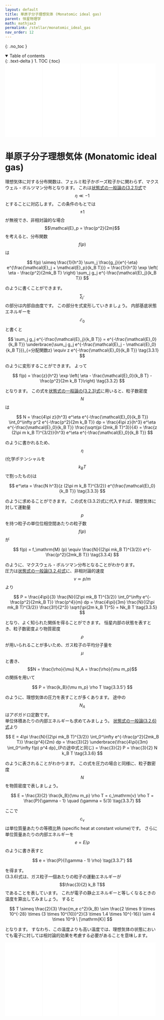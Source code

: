 ```yaml
---
layout: default
title: 単原子分子理想気体 (Monatomic ideal gas)
parent: 恒星物理学
math: mathjax3
permalink: /stellar/monatomic_ideal_gas
nav_order: 12
---
```


{: .no_toc }

<details open markdown="block">
  <summary>
    Table of contents
  </summary>
  {: .text-delta }
1. TOC
{:toc}
</details>

<iframe sandbox="allow-popups allow-scripts allow-modals allow-forms allow-same-origin" style="width:120px;height:240px;" marginwidth="0" marginheight="0" scrolling="no" frameborder="0" src="//rcm-fe.amazon-adsystem.com/e/cm?lt1=_blank&bc1=000000&IS2=1&bg1=FFFFFF&fc1=000000&lc1=0000FF&t=nakasho010d-22&language=ja_JP&o=9&p=8&l=as4&m=amazon&f=ifr&ref=as_ss_li_til&asins=4535607273&linkId=1cea0e65f198098664e273dc87bb11aa"></iframe> <iframe sandbox="allow-popups allow-scripts allow-modals allow-forms allow-same-origin" style="width:120px;height:240px;" marginwidth="0" marginheight="0" scrolling="no" frameborder="0" src="//rcm-fe.amazon-adsystem.com/e/cm?lt1=_blank&bc1=000000&IS2=1&bg1=FFFFFF&fc1=000000&lc1=0000FF&t=nakasho010d-22&language=ja_JP&o=9&p=8&l=as4&m=amazon&f=ifr&ref=as_ss_li_til&asins=4769916434&linkId=bcd899a3fcbddde6902d952cfbcb362d"></iframe> <iframe sandbox="allow-popups allow-scripts allow-modals allow-forms allow-same-origin" style="width:120px;height:240px;" marginwidth="0" marginheight="0" scrolling="no" frameborder="0" src="//rcm-fe.amazon-adsystem.com/e/cm?lt1=_blank&bc1=000000&IS2=1&bg1=FFFFFF&fc1=000000&lc1=0000FF&t=nakasho010d-22&language=ja_JP&o=9&p=8&l=as4&m=amazon&f=ifr&ref=as_ss_li_til&asins=4254131178&linkId=df352ef9ddcb1ed7bd7daf1d11bb2ff7"></iframe> <iframe sandbox="allow-popups allow-scripts allow-modals allow-forms allow-same-origin" style="width:120px;height:240px;" marginwidth="0" marginheight="0" scrolling="no" frameborder="0" src="//rcm-fe.amazon-adsystem.com/e/cm?lt1=_blank&bc1=000000&IS2=1&bg1=FFFFFF&fc1=000000&lc1=0000FF&t=nakasho010d-22&language=ja_JP&o=9&p=8&l=as4&m=amazon&f=ifr&ref=as_ss_li_til&asins=4254137796&linkId=fbe4a9946970c35d3676fad8f7c7d872"></iframe>

# 単原子分子理想気体 (Monatomic ideal gas)

理想気体に対する分布関数は、フェルミ粒子かボーズ粒子かに関わらず、マクスウェル・ボルツマン分布となります。
これは[状態式の一般論の(3.2.1)式](/stellar/lte#状態式-equation-of-state-の一般論)で$$\eta \ll -1$$とすることに対応します。
この条件のもとでは$$\pm 1$$が無視でき、非相対論的な場合$$\mathcal{E}_p = \frac{p^2}{2m}$$を考えると、分布関数$$f(p)$$は

$$
f(p) 
\simeq \frac{1}{h^3} \sum_j \frac{g_j}{e^{-\eta} e^{\frac{\mathcal{E}_j + \mathcal{E}_p}{k_B T}}} 
= \frac{1}{h^3} \exp \left( \eta - \frac{p^2}{2mk_B T} \right) \sum_j g_j e^{-\frac{\mathcal{E}_j}{k_B T}}
$$

のように書くことができます。
$$\sum_j \cdot$$の部分は内部自由度です。
この部分を式変形していきましょう。
内部基底状態エネルギーを$$\mathcal{E}_0$$と書くと

$$
\sum_j g_j e^{-\frac{\mathcal{E}_j}{k_B T}} 
= e^{-\frac{\mathcal{E}_0}{k_B T}} \underbrace{\sum_j g_j e^{-\frac{\mathcal{E}_j - \mathcal{E}_0}{k_B T}}}_{=分配関数z}
\equiv z e^{-\frac{\mathcal{E}_0}{k_B T}} \tag{3.3.1}
$$

のように変形することができます。
よって

$$
f(p) 
= \frac{z}{h^2} \exp \left( \eta - \frac{\mathcal{E}_0}{k_B T} - \frac{p^2}{2m k_B T}\right) \tag{3.3.2}
$$

となります。
この式を[状態式の一般論の(3.2.3)式](stellar/lte#状態式-equation-of-state-の一般論)に用いると、粒子数密度$$N$$は

$$
N 
= \frac{4\pi z}{h^3} e^\eta e^{-\frac{\mathcal{E}_0}{k_B T}} \int_0^\infty p^2 e^{-\frac{p^2}{2m k_B T}} dp 
= \frac{4\pi z}{h^3} e^\eta e^{-\frac{\mathcal{E}_0}{k_B T}} \frac{\sqrt{pi (2mk_B T)^3}}{4} 
= \frac{z (2\pi m k_B T)^{3/2}}{h^3} e^\eta e^{-\frac{\mathcal{E}_0}{k_B T}}
$$

のように書かれるため、$$\eta$$ (化学ポテンシャルを$$k_B T$$で割ったもの)は

$$
e^\eta 
= \frac{N h^3}{z (2\pi m k_B T)^{3/2}} e^{\frac{\mathcal{E}_0}{k_B T}} \tag{3.3.3}
$$

のように求めることができます。
この式を(3.3.2)式に代入すれば、理想気体に対して運動量$$p$$を持つ粒子の単位位相空間あたりの粒子数$$f(p)$$が

$$
f(p) 
= f_\mathrm{M} (p) 
\equiv \frac{N}{(2\pi mk_B T)^{3/2}} e^{-\frac{p^2}{2mk_B T}} \tag{3.3.4}
$$

のように、マクスウェル・ボルツマン分布となることがわかります。  
圧力は[状態式の一般論(3.2.4)式](/stellar/lte#状態式-equation-of-state-の一般論)に、非相対論的速度$$v \simeq p/m$$より

$$
P 
= \frac{4\pi}{3} \frac{N}{(2\pi mk_B T)^{3/2}} \int_0^\infty e^{-\frac{p^2}{2mk_B T}} \frac{p^4}{m} dp 
= \frac{4\pi}{3m} \frac{N}{(2\pi mk_B T)^{3/2}} \frac{3!!}{2^3} \sqrt{\pi(2m k_B T)^5} 
= Nk_B T \tag{3.3.5}
$$

となり、よく知られた関係を得ることができます。
恒星内部の状態を表すとき、粒子数密度より物質密度$$\rho$$が用いられることが多いため、ガス粒子の平均分子量を$$\mu$$と書き、$$N = \frac{\rho}{\mu} N_A = \frac{\rho}{\mu m_p}$$の関係を用いて

$$
P 
= \frac{k_B}{\mu m_p} \rho T \tag{3.3.5'}
$$

のように、理想気体の圧力を表すことが多くあります。
途中の$$N_A$$はアボガドロ定数です。  
単位体積あたりの内部エネルギーも求めてみましょう。
[状態式の一般論(3.2.6)式](/stellar/lte#状態式-equation-of-state-の一般論)より

$$
E 
= 4\pi \frac{N}{(2\pi mk_B T)^{3/2}} \int_0^\infty e^{-\frac{p^2}{2mk_B T}} \frac{p^4}{2m} dp 
= \frac{3}{2} \underbrace{\frac{4\pi}{3m} \int_0^\infty f(p) p^4 dp}_{Pの途中式と同じ} 
= \frac{3}{2} P 
= \frac{3}{2} N k_B T \tag{3.3.6}
$$

のように表されることがわかります。
この式を圧力の場合と同様に、粒子数密度$$N$$を物質密度で表しましょう。

$$
E 
= \frac{3}{2} \frac{k_B}{\mu m_p} \rho T 
= c_\mathrm{v} \rho T 
= \frac{P}{\gamma - 1} \quad (\gamma = 5/3) \tag{3.3.7}
$$

ここで$$c_\mathrm{v}$$は単位質量あたりの等積比熱 (specific heat at constant volume)です。
さらに単位質量あたりの内部エネルギーを$$e = E / \rho$$のように書き表すと

$$
e 
= \frac{P}{(\gamma - 1) \rho} \tag{3.3.7'}
$$

を得ます。  
(3.3.6)式は、ガス粒子一個あたりの粒子の運動エネルギーが$$\frac{3}{2} k_B T$$であることを表しています。
これが電子の静止エネルギーと等しくなるときの温度を算出してみましょう。
すると

$$
T 
\simeq \frac{2}{3} \frac{m_e c^2}{k_B} 
\sim \frac{2 \times 9 \times 10^{-28} \times (3 \times 10^{10})^2}{3 \times 1.4 \times 10^{-16}}
\sim 4 \times 10^9 \ [\mathrm{K}]
$$

となります。
すなわち、この温度よりも高い温度では、理想気体の状態においても電子に対しては相対論的効果を考慮する必要があることを意味します。



<iframe sandbox="allow-popups allow-scripts allow-modals allow-forms allow-same-origin" style="width:120px;height:240px;" marginwidth="0" marginheight="0" scrolling="no" frameborder="0" src="//rcm-fe.amazon-adsystem.com/e/cm?lt1=_blank&bc1=000000&IS2=1&bg1=FFFFFF&fc1=000000&lc1=0000FF&t=nakasho010d-22&language=ja_JP&o=9&p=8&l=as4&m=amazon&f=ifr&ref=as_ss_li_til&asins=4535607273&linkId=1cea0e65f198098664e273dc87bb11aa"></iframe> <iframe sandbox="allow-popups allow-scripts allow-modals allow-forms allow-same-origin" style="width:120px;height:240px;" marginwidth="0" marginheight="0" scrolling="no" frameborder="0" src="//rcm-fe.amazon-adsystem.com/e/cm?lt1=_blank&bc1=000000&IS2=1&bg1=FFFFFF&fc1=000000&lc1=0000FF&t=nakasho010d-22&language=ja_JP&o=9&p=8&l=as4&m=amazon&f=ifr&ref=as_ss_li_til&asins=4769916434&linkId=bcd899a3fcbddde6902d952cfbcb362d"></iframe> <iframe sandbox="allow-popups allow-scripts allow-modals allow-forms allow-same-origin" style="width:120px;height:240px;" marginwidth="0" marginheight="0" scrolling="no" frameborder="0" src="//rcm-fe.amazon-adsystem.com/e/cm?lt1=_blank&bc1=000000&IS2=1&bg1=FFFFFF&fc1=000000&lc1=0000FF&t=nakasho010d-22&language=ja_JP&o=9&p=8&l=as4&m=amazon&f=ifr&ref=as_ss_li_til&asins=4254131178&linkId=df352ef9ddcb1ed7bd7daf1d11bb2ff7"></iframe> <iframe sandbox="allow-popups allow-scripts allow-modals allow-forms allow-same-origin" style="width:120px;height:240px;" marginwidth="0" marginheight="0" scrolling="no" frameborder="0" src="//rcm-fe.amazon-adsystem.com/e/cm?lt1=_blank&bc1=000000&IS2=1&bg1=FFFFFF&fc1=000000&lc1=0000FF&t=nakasho010d-22&language=ja_JP&o=9&p=8&l=as4&m=amazon&f=ifr&ref=as_ss_li_til&asins=4254137796&linkId=fbe4a9946970c35d3676fad8f7c7d872"></iframe>